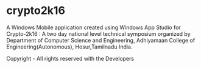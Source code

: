 # crypto2k16
A Windows  Mobile application created using Windows App Studio for Crypto-2k16 : A two day national level technical symposium organized by Department of Computer Science and Engineering, Adhiyamaan College of Engineering(Autonomous), Hosur,Tamilnadu India.

Copyright - All rights reserved with the Developers
